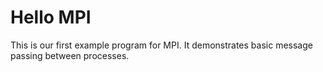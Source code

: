 # Hello MPI

This is our first example program for MPI. It demonstrates basic message passing between
processes.
